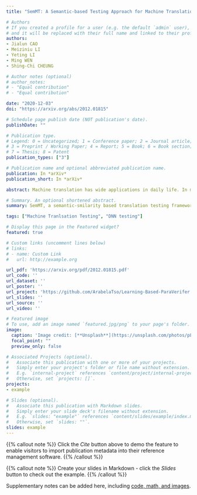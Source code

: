 ```yaml
---
title: "SemMT: A Semantic-based Testing Approach for Machine Translation Systems"

# Authors
# If you created a profile for a user (e.g. the default `admin` user), write the username (folder name) here 
# and it will be replaced with their full name and linked to their profile.
authors:
- Jialun CAO
- Meiziniu LI
- Yeting LI
- Ming WEN
- Shing-Chi CHEUNG

# Author notes (optional)
# author_notes:
# - "Equal contribution"
# - "Equal contribution"

date: "2020-12-03"
doi: "https://arxiv.org/abs/2012.01815"

# Schedule page publish date (NOT publication's date).
publishDate: ""

# Publication type.
# Legend: 0 = Uncategorized; 1 = Conference paper; 2 = Journal article;
# 3 = Preprint / Working Paper; 4 = Report; 5 = Book; 6 = Book section;
# 7 = Thesis; 8 = Patent
publication_types: ["3"]

# Publication name and optional abbreviated publication name.
publication: In *arXiv*
publication_short: In *arXiv*

abstract: Machine translation has wide applications in daily life. In mission-critical applications such as translating official documents, incorrect translation can have unpleasant or sometimes catastrophic consequences. This motivates recent research on testing methodologies for machine translation systems. Existing methodologies mostly rely on metamorphic relations designed at the textual level (e.g., Levenshtein distance) or syntactic level (e.g., the distance between grammar structures) to determine the correctness of translation results. However, these metamorphic relations do not consider whether the original and translated sentences have the same meaning (i.e., Semantic similarity). Therefore, in this paper, we propose SemMT, an automatic testing approach for machine translation systems based on semantic similarity checking. SemMT applies round-trip translation and measures the semantic similarity between the original and translated sentences. Our insight is that the semantics expressed by the logic and numeric constraint in sentences can be captured using regular expressions (or deterministic finite automata) where efficient equivalence/similarity checking algorithms are available. Leveraging the insight, we propose three semantic similarity metrics and implement them in SemMT. The experiment result reveals SemMT can achieve higher effectiveness compared with state-of-the-art works, achieving an increase of 21% and 23% on accuracy and F-Score, respectively. We also explore potential improvements that can be achieved when proper combinations of metrics are adopted. Finally, we discuss a solution to locate the suspicious trip in round-trip translation, which may shed lights on further exploration.

# Summary. An optional shortened abstract.
summary: SemMT, a semantic-smilarity based translation testing framework

tags: ["Machine Tranlsation Testing", "DNN testing"]

# Display this page in the Featured widget?
featured: true

# Custom links (uncomment lines below)
# links:
# - name: Custom Link
#   url: http://example.org

url_pdf: 'https://arxiv.org/pdf/2012.01815.pdf'
url_code: ''
url_dataset: ''
url_poster: ''
url_project: 'https://github.com/ArabelaTso/Learning-Based-ParaVerifer'
url_slides: ''
url_source: ''
url_video: ''

# Featured image
# To use, add an image named `featured.jpg/png` to your page's folder. 
image:
  caption: 'Image credit: [**Unsplash**](https://unsplash.com/photos/pLCdAaMFLTE)'
  focal_point: ""
  preview_only: false

# Associated Projects (optional).
#   Associate this publication with one or more of your projects.
#   Simply enter your project's folder or file name without extension.
#   E.g. `internal-project` references `content/project/internal-project/index.md`.
#   Otherwise, set `projects: []`.
projects:
- example

# Slides (optional).
#   Associate this publication with Markdown slides.
#   Simply enter your slide deck's filename without extension.
#   E.g. `slides: "example"` references `content/slides/example/index.md`.
#   Otherwise, set `slides: ""`.
slides: example
---
```


{{% callout note %}}
Click the *Cite* button above to demo the feature to enable visitors to import publication metadata into their reference management software.
{{% /callout %}}

{{% callout note %}}
Create your slides in Markdown - click the *Slides* button to check out the example.
{{% /callout %}}

Supplementary notes can be added here, including [code, math, and images](https://wowchemy.com/docs/writing-markdown-latex/).
